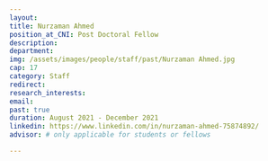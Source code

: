 ```yaml
---
layout: 
title: Nurzaman Ahmed
position_at_CNI: Post Doctoral Fellow
description: 
department:
img: /assets/images/people/staff/past/Nurzaman Ahmed.jpg
cap: 17
category: Staff
redirect: 
research_interests: 
email: 
past: true
duration: August 2021 - December 2021
linkedin: https://www.linkedin.com/in/nurzaman-ahmed-75874892/
advisor: # only applicable for students or fellows

---
```


